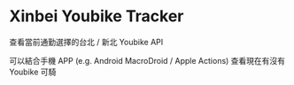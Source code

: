 # Xinbei Youbike Tracker 

查看當前通勤選擇的台北 / 新北 Youbike API

可以結合手機 APP (e.g. Android MacroDroid /  Apple Actions) 查看現在有沒有 Youbike 可騎
